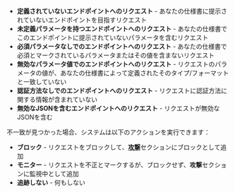 * **定義されていないエンドポイントへのリクエスト** - あなたの仕様書に提示されていないエンドポイントを目指すリクエスト
* **未定義パラメータを持つエンドポイントへのリクエスト** - あなたの仕様書でこのエンドポイントに提示されていないパラメータを含むリクエスト
* **必須パラメータなしでのエンドポイントへのリクエスト** - あなたの仕様書で必須とマークされているパラメータまたはその値を含まないリクエスト
* **無効なパラメータ値でのエンドポイントへのリクエスト** - リクエストのパラメータの値が、あなたの仕様書によって定義されたそのタイプ/フォーマットと一致していない
* **認証方法なしでのエンドポイントへのリクエスト** - リクエストに認証方法に関する情報が含まれていない
* **無効なJSONを含むエンドポイントへのリクエスト** - リクエストが無効なJSONを含む

不一致が見つかった場合、システムは以下のアクションを実行できます：

* **ブロック** - リクエストをブロックして、[**攻撃**](../user-guides/events/check-attack.md)セクションにブロックとして追加
* **モニター** - リクエストを不正とマークするが、ブロックせず、**攻撃**セクションに監視中として追加
* **追跡しない** - 何もしない